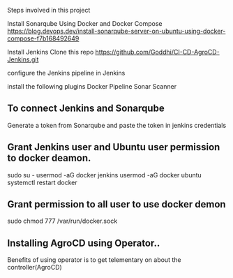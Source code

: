 Steps involved in this project 

Install Sonarqube Using Docker and Docker Compose
https://blog.devops.dev/install-sonarqube-server-on-ubuntu-using-docker-compose-f7b168492649

Install Jenkins
Clone this repo
https://github.com/Goddhi/CI-CD-AgroCD-Jenkins.git

configure the Jenkins pipeline in Jenkins

install the following plugins 
Docker Pipeline
Sonar Scanner

## To connect Jenkins and Sonarqube
Generate a token from Sonarqube and paste the token in jenkins credentials 


## Grant Jenkins user and Ubuntu user permission to docker deamon.
sudo su - 
usermod -aG docker jenkins
usermod -aG docker ubuntu
systemctl restart docker


## Grant permission to  all user to use docker demon
sudo chmod 777 /var/run/docker.sock


## Installing AgroCD using Operator..
Benefits of using operator is to get telementary on about the controller(AgroCD)